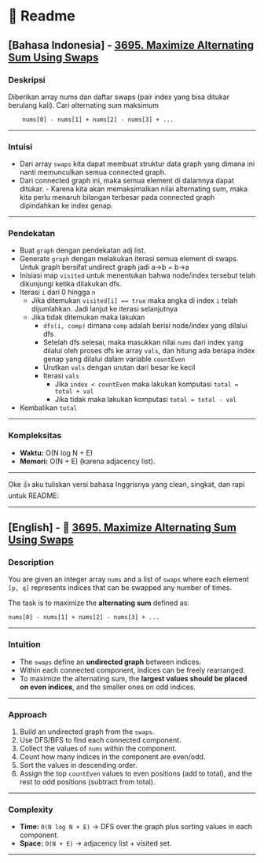 # 📖 Readme

## [Bahasa Indonesia] - [3695. Maximize Alternating Sum Using Swaps](https://leetcode.com/problems/maximize-alternating-sum-using-swaps/description/)

### Deskripsi 

Diberikan array nums dan daftar swaps (pair index yang bisa ditukar berulang kali). Cari alternating sum maksimum

```
    nums[0] - nums[1] + nums[2] - nums[3] + ...
```
--- 

### Intuisi 

- Dari array `swaps` kita dapat membuat struktur data graph yang dimana ini nanti memunculkan semua connected graph.
- Dari connected graph ini, maka semua element di dalamnya dapat ditukar. - Karena kita akan memaksimalkan nilai alternating sum, maka kita perlu menaruh bilangan terbesar pada connected graph dipindahkan ke index genap.

--- 

### Pendekatan 

- Buat `graph` dengan pendekatan adj list.
- Generate `graph` dengan melakukan iterasi semua element di swaps. Untuk graph bersifat undirect graph jadi a->b = b->a
- Inisiasi map `visited` untuk menentukan bahwa node/index tersebut telah dikunjungi ketika dilakukan dfs.
- Iterasi `i` dari 0 hingga `n`
    - Jika ditemukan `visited[i] == true` maka angka di index `i` telah dijumlahkan. Jadi lanjut ke iterasi selanjutnya
    - Jika tidak ditemukan maka lakukan 
        - `dfs(i, comp)` dimana `comp` adalah berisi node/index yang dilalui dfs
        - Setelah dfs selesai, maka masukkan nilai `nums` dari index yang dilalui oleh proses dfs ke array `vals`, dan hitung ada berapa index genap yang dilalui dalam variable `countEven`
        - Urutkan `vals` dengan urutan dari besar ke kecil
        - Iterasi `vals` 
            - Jika `index < countEven` maka lakukan komputasi `total = total + val`
            - Jika tidak maka lakukan komputasi `total = total - val`
- Kembalikan `total`

--- 

### Kompleksitas 
- **Waktu:** O(N log N + E)
- **Memori:** O(N + E) (karena adjacency list).
--- 

Oke 👍 aku tuliskan versi bahasa Inggrisnya yang clean, singkat, dan rapi untuk README:

---

## [English] - 📖 [3695. Maximize Alternating Sum Using Swaps](https://leetcode.com/problems/maximize-alternating-sum-using-swaps/description/)

### Description

You are given an integer array `nums` and a list of `swaps` where each element `[p, q]` represents indices that can be swapped any number of times.

The task is to maximize the **alternating sum** defined as:

```
nums[0] - nums[1] + nums[2] - nums[3] + ...
```

---

### Intuition

* The `swaps` define an **undirected graph** between indices.
* Within each connected component, indices can be freely rearranged.
* To maximize the alternating sum, the **largest values should be placed on even indices**, and the smaller ones on odd indices.

---

### Approach

1. Build an undirected graph from the `swaps`.
2. Use DFS/BFS to find each connected component.
3. Collect the values of `nums` within the component.
4. Count how many indices in the component are even/odd.
5. Sort the values in descending order.
6. Assign the top `countEven` values to even positions (add to total), and the rest to odd positions (subtract from total).

---

### Complexity

* **Time:** `O(N log N + E)` → DFS over the graph plus sorting values in each component.
* **Space:** `O(N + E)` → adjacency list + visited set.

---